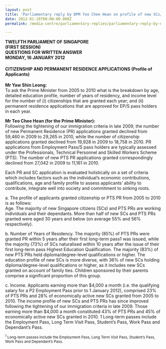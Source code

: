 ```yaml
---
layout: post
title: 'Parliamentary reply by DPM Teo Chee Hean on profile of new SCs/PRs'
date: 2012-01-16T00:00:00.000Z
permalink: /media-centre/parliamentary-replies/parliamentary-reply-by-dpm-teo-chee-hean-on-16-jan-2012/

---
```



**TWELFTH PARLIAMENT OF SINGAPORE  
(FIRST SESSION)  
QUESTIONS FOR WRITTEN ANSWER  
MONDAY, 16 JANUARY 2012**

#### **CITIZENSHIP AND PERMANENT RESIDENCE APPLICATIONS (Profile of Applicants)**

**Mr Yaw Shin Leong:**  
To ask the Prime Minister from 2005 to 2010 what is the breakdown by age, detailed education profile, number of years of residency, and income level for the number of (i) citizenships that are granted each year; and (ii) permanent residence applications that are approved for EP/S pass holders in each year.

**Mr Teo Chee Hean (for the Prime Minister):**  
Following the tightening of our immigration criteria in late 2009, the number of new Permanent Residence (PR) applications granted declined from 59,460 in 2009 to 29,265 in 2010, while the number of citizenship applications granted declined from 19,928 in 2009 to 18,758 in 2010. PR applications from Employment Pass/S pass holders are typically assessed under the Professionals, Technical Personnel and Skilled Workers Scheme (PTS). The number of new PTS PR applications granted correspondingly declined from 27,042 in 2009 to 11,161 in 2010.

Each PR and SC application is evaluated holistically on a set of criteria which includes factors such as the individual’s economic contributions, qualifications, age and family profile to assess applicants’ ability to contribute, integrate well into society and commitment to sinking roots.

a. The profile of applicants granted citizenship or PTS PR from 2005 to 2010 is as follows:  
Age. The majority of new Singapore citizens (SCs) and PTS PRs are working individuals and their dependants. More than half of new SCs and PTS PRs granted were aged 30 years and below (on average 55% and 56% respectively). 

b. Number of Years of Residency. The majority (85%) of PTS PRs were granted PR within 5 years after their first long-term pass1 was issued, while the majority (73%) of SCs naturalised within 10 years after the issue of their first long-term pass
Highest Education Qualification. The majority (83%) of new PTS PRs held diploma/degree-level qualifications or higher. The education profile of new SCs is more diverse, with 36% of new SCs holding diploma/degree-level qualifications or higher, as it includes new SCs granted on account of family ties. Children sponsored by their parents comprise a significant proportion of this group.  

c. Income. Applicants earning more than $4,000 a month (i.e. the qualifying salary for a P2 Employment Pass prior to 1 January 2012), comprised 23% of PTS PRs and 28% of economically active new SCs granted from 2005 to 2010. The income profile of new SCs and PTS PRs has since improved following the tightening of our immigration criteria in late 2009. Those earning more than $4,000 a month constituted 43% of PTS PRs and 45% of economically active new SCs granted in 2010.
1 Long-term passes include the Employment Pass, Long Term Visit Pass, Student’s Pass, Work Pass and Dependant’s Pass.

<sub><sup>1</sup> Long-term passes include the Employment Pass, Long Term Visit Pass, Student’s Pass, Work Pass and Dependant’s Pass.</sub>


